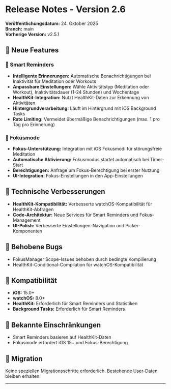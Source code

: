 # Release Notes - Version 2.6

**Veröffentlichungsdatum:** 24. Oktober 2025  
**Branch:** main  
**Vorherige Version:** v2.5.1  

## 🎉 Neue Features

### 🔔 Smart Reminders
- **Intelligente Erinnerungen:** Automatische Benachrichtigungen bei Inaktivität für Meditation oder Workouts
- **Anpassbare Einstellungen:** Wähle Aktivitätstyp (Meditation oder Workout), Inaktivitätsdauer (1-24 Stunden) und Wochentage
- **HealthKit-Integration:** Nutzt HealthKit-Daten zur Erkennung von Aktivitäten
- **Hintergrundverarbeitung:** Läuft im Hintergrund mit iOS Background Tasks
- **Rate Limiting:** Vermeidet übermäßige Benachrichtigungen (max. 1 pro Tag pro Erinnerung)

### 🎯 Fokusmode
- **Fokus-Unterstützung:** Integration mit iOS Fokusmodi für störungsfreie Meditation
- **Automatische Aktivierung:** Fokusmodus startet automatisch bei Timer-Start
- **Berechtigungen:** Anfrage um Fokus-Berechtigung bei erster Nutzung
- **UI-Integration:** Fokus-Einstellungen in den App-Einstellungen

## 🔧 Technische Verbesserungen
- **HealthKit-Kompatibilität:** Verbesserte watchOS-Kompatibilität für HealthKit-Abfragen
- **Code-Architektur:** Neue Services für Smart Reminders und Fokus-Management
- **UI-Polish:** Verbesserte Einstellungen-Navigation und Picker-Komponenten

## 🐛 Behobene Bugs
- FokusManager Scope-Issues behoben durch bedingte Kompilierung
- HealthKit-Conditional-Compilation für watchOS-Kompatibilität

## 📱 Kompatibilität
- **iOS:** 15.0+
- **watchOS:** 8.0+
- **HealthKit:** Erforderlich für Smart Reminders und Statistiken
- **Background Tasks:** Erforderlich für Smart Reminders

## 📝 Bekannte Einschränkungen
- Smart Reminders basieren auf HealthKit-Daten
- Fokusmode erfordert iOS 15+ und Fokus-Berechtigung

## 🔄 Migration
Keine speziellen Migrationsschritte erforderlich. Bestehende User-Daten bleiben erhalten.

---
